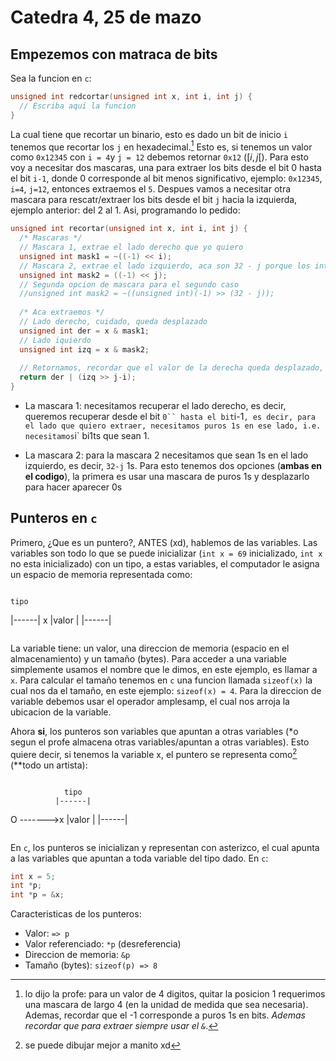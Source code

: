 # Catedra 4, 25 de mazo

## Empezemos con matraca de bits

Sea la funcion en `c`:

``` c
unsigned int redcortar(unsigned int x, int i, int j) {
  // Escriba aqui la funcion 
}
```

La cual tiene que recortar un binario, esto es dado un bit de inicio `i` tenemos que recortar los `j` en hexadecimal.[^1] Esto es, si tenemos un valor como `0x12345` con `i = 4`y `j = 12` debemos retornar `0x12` ($[i, j[$). Para esto voy a necesitar dos mascaras, una para extraer los bits desde el bit 0 hasta el bit `i-1`, donde 0 corresponde al bit menos significativo, ejemplo: `0x12345`, `i=4`, `j=12`, entonces extraemos el `5`. Despues vamos a necesitar otra mascara para rescatr/extraer los bits desde el bit `j` hacia la izquierda, ejemplo anterior: del 2 al 1.
Asi, programando lo pedido:

``` c
unsigned int recortar(unsigned int x, int i, int j) {
  /* Mascaras */
  // Mascara 1, extrae el lado derecho que yo quiero
  unsigned int mask1 = ~((-1) << i);
  // Mascara 2, extrae el lado izquierdo, aca son 32 - j porque los int son de 32 bits de largo
  unsigned int mask2 = ((-1) << j);
  // Segunda opcion de mascara para el segundo caso 
  //unsigned int mask2 = ~((unsigned int)(-1) >> (32 - j));
  
  /* Aca extraemos */
  // Lado derecho, cuidado, queda desplazado 
  unsigned int der = x & mask1;
  // Lado iquierdo
  unsigned int izq = x & mask2;
  
  // Retornamos, recordar que el valor de la derecha queda desplazado, hay que arreglarlo
  return der | (izq >> j-i);
}
```

- La mascara 1: necesitamos recuperar el lado derecho, es decir, queremos recuperar desde el bit `0`` hasta el bit`i-1`, es decir, para el lado que quiero extraer, necesitamos puros 1s en ese lado, i.e. necesitamos`i` bi1ts que sean 1.

- La mascara 2: para la mascara 2 necesitamos que sean 1s en el lado izquierdo, es decir, `32-j` 1s. Para esto tenemos dos opciones (**ambas en el codigo**), la primera es usar una mascara de puros 1s y desplazarlo para hacer aparecer 0s

## Punteros en `c`

Primero, ¿Que es un puntero?, ANTES (xd), hablemos de las variables. Las variables son todo lo que se puede inicializar (`int x = 69` inicializado, `int x` no esta inicializado) con un tipo, a estas variables, el computador le asigna un espacio de memoria representada como:

``` text
```

    tipo
  |------|
x |valor |
  |------|

```
```

La variable tiene: un valor, una direccion de memoria (espacio en el almacenamiento) y un tamaño (bytes). Para acceder a una variable simplemente usamos el nombre que le dimos, en este ejemplo, es llamar a `x`. Para calcular el tamaño tenemos en `c` una funcion llamada `sizeof(x)` la cual nos da el tamaño, en este ejemplo: `sizeof(x) = 4`. Para la direccion de variable debemos usar el operador amplesamp, el cual nos arroja la ubicacion de la variable.

Ahora **si**, los punteros son variables que apuntan a otras variables (*o segun el profe almacena otras variables/apuntan a otras variables). Esto quiere decir, si tenemos la variable x, el puntero se representa como[^2] (**todo un artista):

``` text
```

                tipo
              |------|
  O ------->x |valor |
              |------|

```
```

En `c`, los punteros se inicializan y representan con asterizco, el cual apunta a las variables que apuntan a toda variable del tipo dado. En `c`:

``` c
int x = 5;
int *p; 
int *p = &x;
```

Caracteristicas de los punteros:

- Valor: `=> p`
- Valor referenciado: `*p` (desreferencia)
- Direccion de memoria: `&p`
- Tamaño (bytes): `sizeof(p) => 8`

[^1]: lo dijo la profe: para un valor de 4 digitos, quitar la posicion 1 requerimos una mascara de largo 4 (en la unidad de medida que sea necesaria). Ademas, recordar que el -1 corresponde a puros 1s en bits. *Ademas recordar que para extraer siempre usar el `&`*.
[^2]: se puede dibujar mejor a manito xd
